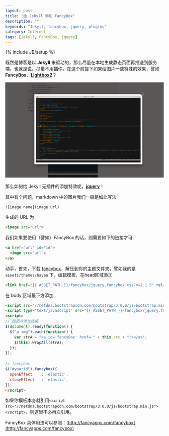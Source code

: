 ```yaml
---
layout: post
title: "给 Jekyll 添加 FancyBox"
description: ""
keywords: "Jekyll, fancybox, jquery, plugins"
category: Internet 
tags: [Jekyll, FancyBox, jquery]
---
```

{% include JB/setup %}

既然是博客是以 **Jekyll** 来驱动的，那么尽量在本地生成静态页面再推送到服务端，也就是说，尽量不用插件。在这个前提下如果给图片一些特殊的效果，譬如 **FancyBox**、[**Lightbox2**][1]？

![FancyBox](/assets/images/2013/10/fancybox.png "FancyBox")

那么如何给 Jekyll 无插件的添加特效呢，[**jquery**][2]！

<!-- more -->
其中有个问题，markdown 中的图片我们一般是如此写法

```
![image name](image url)
```

生成的 URL 为

```html
<image src="url">
```

我们如果要使用（譬如）FancyBox 的话，则需要如下的链接才可

```html
<a href="url" id="id">
  <imge src="url">
</a>
```

动手，首先，下载 [fancybox][3]，解压到你的主题文件夹，譬如我的是 `assets/themes/havee` 下，编辑模板，在head区域添加

```html
<link href="{{ ASSET_PATH }}/fancybox/jquery.fancybox.css?v=2.1.5" rel="stylesheet" media="all" />
```

在 body 区域最下方添加

```html
<script src="//netdna.bootstrapcdn.com/bootstrap/3.0.0/js/bootstrap.min.js"></script>
<script type="text/javascript" src="{{ ASSET_PATH }}/fancybox/jquery.fancybox.pack.js?v=2.1.5"></script>
<script>
// 给图片添加链接
$(document).ready(function() {
  $("p img").each(function() {
    var strA = "<a id='fancyBox' href='" + this.src + "'></a>";
    $(this).wrapAll(strA);
  });
});

// fancybox
$("#yourid").fancybox({
  openEffect	: 'elastic',
  closeEffect	: 'elastic',
});
</script>
```

如果你模板本身就引用`<script src="//netdna.bootstrapcdn.com/bootstrap/3.0.0/js/bootstrap.min.js"></script>`，则这里不必再次引用。

FancyBox 具体用法可以参照：[http://fancyapps.com/fancybox](http://fancyapps.com/fancybox)

[1]: http://lokeshdhakar.com/projects/lightbox2/
[2]: http://jquery.com/
[3]: https://github.com/fancyapps/fancyBox/zipball/v2.1.5